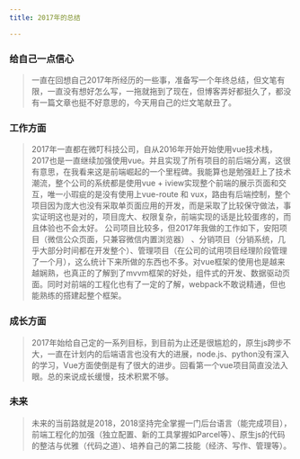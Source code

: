 ```yaml
---
title: 2017年的总结

---
```

### 给自己一点信心
 
 > 一直在回想自己2017年所经历的一些事，准备写一个年终总结，但文笔有限，一直没有想好怎么写，一拖就拖到了现在，但博客弄好都挺久了，都没有一篇文章也挺不好意思的，今天用自己的烂文笔献丑了。
 
 ### 工作方面
 > 2017年一直都在微叮科技公司，自从2016年开始开始使用vue技术栈，2017也是一直继续加强使用vue。并且实现了所有项目的前后端分离，这很有意思，在我看来这是前端崛起的一个里程碑。我能算也是勉强赶上了技术潮流，整个公司的系统都是使用vue + iview实现整个前端的展示页面和交互，唯一小瑕疵的是没有使用上vue-route 和 vux，路由有后端控制，整个项目因为庞大也没有采取单页面应用的开发，而是采取了比较保守做法，事实证明这也是对的，项目庞大、权限复杂，前端实现的话是比较蛋疼的，而且体验也不会太好。
 公司项目比较多，但2017年我做的工作如下，安阳项目（微信公众页面，只兼容微信内置浏览器） 、分销项目（分销系统，几乎大部分时间都在开发整个）、管理项目（在公司的试用项目经理阶段管理了一个月），这么统计下来所做的东西也不多。对vue框架的使用也是越来越娴熟，也真正的了解到了mvvm框架的好处，组件式的开发、数据驱动页面。同时对前端的工程化也有了一定的了解，webpack不敢说精通，但也能熟练的搭建起整个框架。

 ### 成长方面
 >2017年始给自己定的一系列目标，到目前为止还是很尴尬的，原生js跨步不大，一直在计划内的后端语言也没有大的进展，node.js、python没有深入的学习，Vue方面使倒是有了很大的进步。回看第一个vue项目简直没法入眼。总的来说成长缓慢，技术积累不够。

 ### 未来
 >未来的当前路就是2018，2018坚持完全掌握一门后台语言（能完成项目），前端工程化的加强（独立配置、新的工具掌握如Parcel等）、原生js的代码的整洁与优雅（代码之道）、培养自己的第二技能（经济、写作、管理等）。



 
